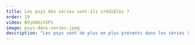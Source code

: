 ```yaml
---
title: Les psys des séries sont-ils crédibles ?
order: 19
video: BVydAbiVSPs
image: psys-dans-series.jpeg
description: "Les psys sont de plus en plus présents dans les séries ! Catherine vous donne son avis de pro sur les psys de ses séries préférées."
---
```

